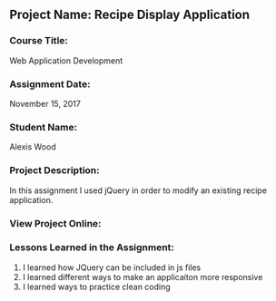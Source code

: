 ## Project Name:  Recipe Display Application

### Course Title:
Web Application Development

### Assignment Date:  
November 15, 2017

### Student Name:  
Alexis Wood 

### Project Description:
In this assignment I used jQuery in order to modify an existing recipe application. 

### View Project Online:


### Lessons Learned in the Assignment:
1. I learned how JQuery can be included in js files
2. I learned different ways to make an applicaiton more responsive
3. I learned ways to practice clean coding 

